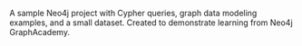 A sample Neo4j project with Cypher queries, graph data modeling examples, and a small dataset. Created to demonstrate learning from Neo4j GraphAcademy.

